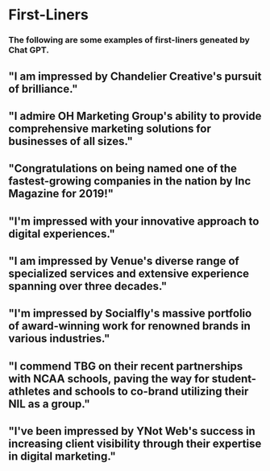 # First-Liners

### The following are some examples of first-liners geneated by Chat GPT.

"I am impressed by Chandelier Creative's pursuit of brilliance."
------
"I admire OH Marketing Group's ability to provide comprehensive marketing solutions for businesses of all sizes."
------
"Congratulations on being named one of the fastest-growing companies in the nation by Inc Magazine for 2019!"
------
"I'm impressed with your innovative approach to digital experiences."
------
"I am impressed by Venue's diverse range of specialized services and extensive experience spanning over three decades."
------
"I'm impressed by Socialfly's massive portfolio of award-winning work for renowned brands in various industries."
------
"I commend TBG on their recent partnerships with NCAA schools, paving the way for student-athletes and schools to co-brand utilizing their NIL as a group."
------
"I've been impressed by YNot Web's success in increasing client visibility through their expertise in digital marketing."
------
